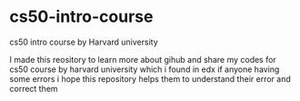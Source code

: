 # cs50-intro-course
cs50 intro course by Harvard university


  I made this reository to learn more about gihub and share my codes for cs50 course by harvard university which i found in edx 
  if anyone having some errors i hope this repository helps them to understand their error and correct them  
